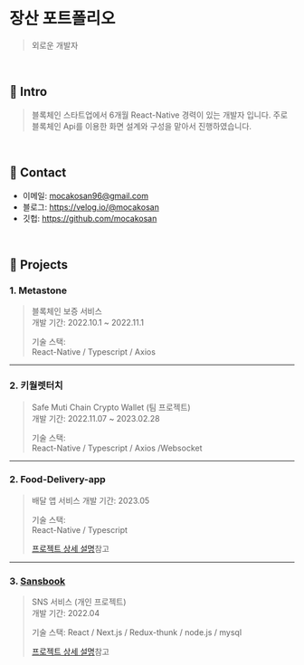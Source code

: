 # 장산 포트폴리오
> 외로운 개발자

</br>

## :pushpin: Intro
> 블록체인 스타트업에서 6개월 React-Native 경력이 있는 개발자 입니다.
> 주로 블록체인 Api를 이용한 화면 설계와 구성을 맡아서 진행하였습니다.

</br>

## :pushpin: Contact
- 이메일: mocakosan96@gmail.com
- 블로그: https://velog.io/@mocakosan
- 깃헙: https://github.com/mocakosan

</br>

## :pushpin: Projects
### 1. Metastone
>블록체인 보증 서비스  
>개발 기간: 2022.10.1 ~ 2022.11.1  
>  
>기술 스택:  
>React-Native / Typescript / Axios

---

### 2. 키월렛터치
> Safe Muti Chain Crypto Wallet  (팀 프로젝트)  
>개발 기간: 2022.11.07 ~ 2023.02.28  
>  
>기술 스택:  
>React-Native / Typescript / Axios /Websocket

---

### 2. Food-Delivery-app
>배달 앱 서비스
>개발 기간: 2023.05 
>  
>기술 스택:  
>React-Native / Typescript 
>
>[프로젝트 상세 설명](https://github.com/mocakosan/Food-Delivery-app)참고
---

### 3. [Sansbook](https://sansbook.co.kr/)
>SNS 서비스  (개인 프로젝트)  
>개발 기간: 2022.04 
>  
>기술 스택:
>React / Next.js / Redux-thunk / node.js / mysql
>  
>[프로젝트 상세 설명](https://github.com/mocakosan/sansbook)참고


